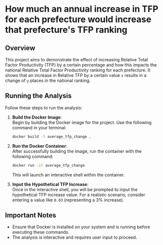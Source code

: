 # How much an annual increase in TFP for each prefecture would increase that prefecture's TFP ranking

## Overview

This project aims to demonstrate the effect of increasing Relative Total Factor Productivity (TFP) by a certain percentage and how this impacts the national Relative Total Factor Productivity ranking for each prefecture. It shows that an increase in Relative TFP by a certain value `x` results in a change of `y` places in the national ranking.

## Running the Analysis

Follow these steps to run the analysis:

1. **Build the Docker Image**:  
   Begin by building the Docker image for the project. Use the following command in your terminal:
    ```bash
    docker build -t average_tfp_change .
    ```

2. **Run the Docker Container**:  
After successfully building the image, run the container with the following command:
    ```bash
    docker run -it average_tfp_change
    ```
    This will launch an interactive shell within the container.

3. **Input the Hypothetical TFP Increase**:  
Once in the interactive shell, you will be prompted to input the hypothetical TFP increase value. For a realistic scenario, consider entering a value like `0.03` (representing a 3% increase).

## Important Notes

- Ensure that Docker is installed on your system and is running before executing these commands.
- The analysis is interactive and requires user input to proceed.